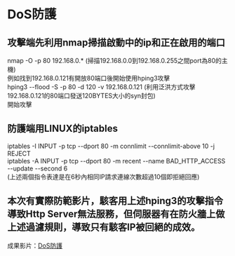 # DoS防護
## 攻擊端先利用nmap掃描啟動中的ip和正在啟用的端口  
nmap -O -p 80 192.168.0.* (掃描192.168.0.0到192.168.0.255之間port為80的主機)  
例如找到192.168.0.121有開放80端口後開始使用hping3攻擊  
hping3 --flood -S -p 80 -d 120 -v 192.168.0.121 (利用泛洪方式攻擊192.168.0.121的80端口發送120BYTES大小的syn封包)  
開始攻擊  
## 防護端用LINUX的iptables  
iptables -I INPUT -p tcp --dport 80 -m connlimit --connlimit-above 10 -j REJECT  
iptables -A INPUT -p tcp --dport 80 -m recent --name BAD_HTTP_ACCESS --update --second 6  
(上述兩個指令表達是在6秒內相同IP請求連線次數超過10個即拒絕回應)
## 本次有實際防範影片，駭客用上述hping3的攻擊指令導致Http Server無法服務，但伺服器有在防火牆上做上述過濾規則，導致只有駭客IP被回絕的成效。   
成果影片：[DoS防護](https://www.youtube.com/watch?v=Nv8pB9XkcDQ)
